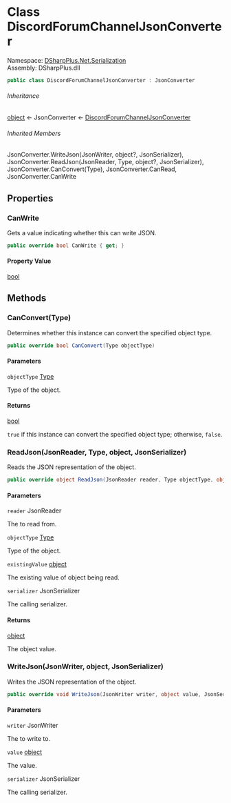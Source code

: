# Class DiscordForumChannelJsonConverter

Namespace: [DSharpPlus.Net.Serialization](DSharpPlus.Net.Serialization.md)  
Assembly: DSharpPlus.dll

```csharp
public class DiscordForumChannelJsonConverter : JsonConverter
```

###### Inheritance

[object](https://learn.microsoft.com/dotnet/api/system.object) ← 
JsonConverter ← 
[DiscordForumChannelJsonConverter](DSharpPlus.Net.Serialization.DiscordForumChannelJsonConverter.md)

###### Inherited Members

JsonConverter.WriteJson\(JsonWriter, object?, JsonSerializer\), 
JsonConverter.ReadJson\(JsonReader, Type, object?, JsonSerializer\), 
JsonConverter.CanConvert\(Type\), 
JsonConverter.CanRead, 
JsonConverter.CanWrite

## Properties

### <a id="DSharpPlus_Net_Serialization_DiscordForumChannelJsonConverter_CanWrite"></a>CanWrite

Gets a value indicating whether this <xref href="Newtonsoft.Json.JsonConverter" data-throw-if-not-resolved="false"></xref> can write JSON.

```csharp
public override bool CanWrite { get; }
```

#### Property Value

[bool](https://learn.microsoft.com/dotnet/api/system.boolean)

## Methods

### <a id="DSharpPlus_Net_Serialization_DiscordForumChannelJsonConverter_CanConvert_System_Type_"></a>CanConvert\(Type\)

Determines whether this instance can convert the specified object type.

```csharp
public override bool CanConvert(Type objectType)
```

#### Parameters

`objectType` [Type](https://learn.microsoft.com/dotnet/api/system.type)

Type of the object.

#### Returns

[bool](https://learn.microsoft.com/dotnet/api/system.boolean)

<code>true</code> if this instance can convert the specified object type; otherwise, <code>false</code>.

### <a id="DSharpPlus_Net_Serialization_DiscordForumChannelJsonConverter_ReadJson_Newtonsoft_Json_JsonReader_System_Type_System_Object_Newtonsoft_Json_JsonSerializer_"></a>ReadJson\(JsonReader, Type, object, JsonSerializer\)

Reads the JSON representation of the object.

```csharp
public override object ReadJson(JsonReader reader, Type objectType, object existingValue, JsonSerializer serializer)
```

#### Parameters

`reader` JsonReader

The <xref href="Newtonsoft.Json.JsonReader" data-throw-if-not-resolved="false"></xref> to read from.

`objectType` [Type](https://learn.microsoft.com/dotnet/api/system.type)

Type of the object.

`existingValue` [object](https://learn.microsoft.com/dotnet/api/system.object)

The existing value of object being read.

`serializer` JsonSerializer

The calling serializer.

#### Returns

[object](https://learn.microsoft.com/dotnet/api/system.object)

The object value.

### <a id="DSharpPlus_Net_Serialization_DiscordForumChannelJsonConverter_WriteJson_Newtonsoft_Json_JsonWriter_System_Object_Newtonsoft_Json_JsonSerializer_"></a>WriteJson\(JsonWriter, object, JsonSerializer\)

Writes the JSON representation of the object.

```csharp
public override void WriteJson(JsonWriter writer, object value, JsonSerializer serializer)
```

#### Parameters

`writer` JsonWriter

The <xref href="Newtonsoft.Json.JsonWriter" data-throw-if-not-resolved="false"></xref> to write to.

`value` [object](https://learn.microsoft.com/dotnet/api/system.object)

The value.

`serializer` JsonSerializer

The calling serializer.

